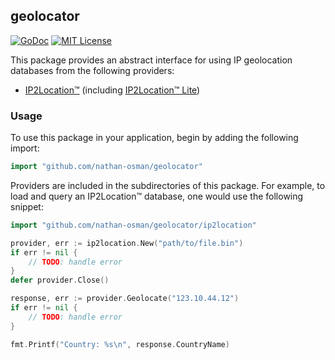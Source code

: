 ## geolocator

[![GoDoc](https://godoc.org/github.com/nathan-osman/geolocator?status.svg)](https://godoc.org/github.com/nathan-osman/geolocator)
[![MIT License](http://img.shields.io/badge/license-MIT-9370d8.svg?style=flat)](http://opensource.org/licenses/MIT)

This package provides an abstract interface for using IP geolocation databases from the following providers:

- [IP2Location™](https://www.ip2location.com/database/ip2location) (including [IP2Location™ Lite](https://lite.ip2location.com/))

### Usage

To use this package in your application, begin by adding the following import:

```go
import "github.com/nathan-osman/geolocator"
```

Providers are included in the subdirectories of this package. For example, to load and query an IP2Location™ database, one would use the following snippet:

```go
import "github.com/nathan-osman/geolocator/ip2location"

provider, err := ip2location.New("path/to/file.bin")
if err != nil {
    // TODO: handle error
}
defer provider.Close()

response, err := provider.Geolocate("123.10.44.12")
if err != nil {
    // TODO: handle error
}

fmt.Printf("Country: %s\n", response.CountryName)
```
